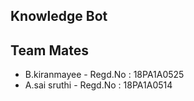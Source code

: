 ## Knowledge Bot

## Team Mates
 - B.kiranmayee - Regd.No : 18PA1A0525
 - A.sai sruthi - Regd.No : 18PA1A0514
